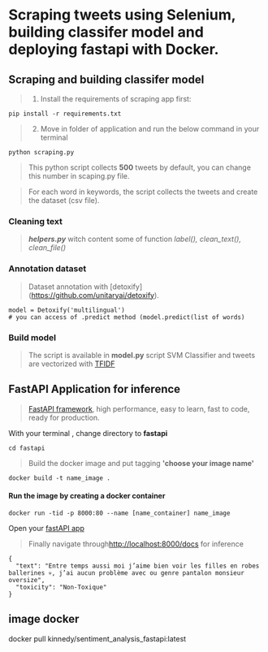 Scraping tweets using Selenium, building classifer model and deploying fastapi with Docker.
================

Scraping and building classifer model
------------
> 1. Install the requirements of scraping app first:
```
pip install -r requirements.txt
```
> 2. Move in folder of application and run the below command in your terminal

```
python scraping.py
```

> This python script collects **500** tweets by default, you can change this number in scaping.py file.

>For each word in keywords, the script collects the tweets and create the dataset (csv file). 
### Cleaning text
> ***helpers.py*** witch content some of function *label(), clean_text(), clean_file()*
### Annotation dataset

> Dataset annotation with [detoxify] (https://github.com/unitaryai/detoxify).
```python:
model = Detoxify('multilingual')
# you can access of .predict method (model.predict(list of words)
```

### Build model

>The script is available in **model.py** script
SVM Classifier and tweets are vectorized with [TFIDF](https://scikit-learn.org/stable/modules/generated/sklearn.feature_extraction.text.TfidfVectorizer.html)

FastAPI Application for inference
-------
>[FastAPI framework](https://fastapi.tiangolo.com/), high performance, easy to learn, fast to code, ready for production.

With your terminal , change directory to **fastapi** 

```
cd fastapi
```
> Build the docker image and put tagging **'choose your image name'**

```
docker build -t name_image .
```

#### Run the image by creating a docker container

```
docker run -tid -p 8000:80 --name [name_container] name_image
```

Open your [fastAPI app](http://localhost:8000)

>Finally navigate through[http://localhost:8000/docs](http://localhost:8000/docs) for inference

```json5:
{
  "text": "Entre temps aussi moi j’aime bien voir les filles en robes ballerines 💀, j’ai aucun problème avec ou genre pantalon monsieur oversize",
  "toxicity": "Non-Toxique"
}
```

## image docker 
docker pull kinnedy/sentiment_analysis_fastapi:latest